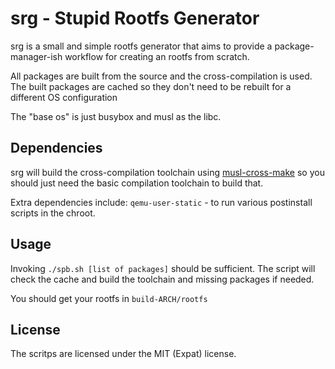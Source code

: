 srg - Stupid Rootfs Generator
=============================

srg is a small and simple rootfs generator that aims to provide a
package-manager-ish workflow for creating an rootfs from scratch.

All packages are built from the source and the cross-compilation is
used. The built packages are cached so they don't need to be rebuilt
for a different OS configuration

The "base os" is just busybox and musl as the libc.

Dependencies
------------

srg will build the cross-compilation toolchain using
[musl-cross-make](https://github.com/richfelker/musl-cross-make) so you
should just need the basic compilation toolchain to build that.

Extra dependencies include:
`qemu-user-static` - to run various postinstall scripts in the chroot.

Usage
-----

Invoking `./spb.sh [list of packages]` should be sufficient. The script will
check the cache and build the toolchain and missing packages if needed.

You should get your rootfs in `build-ARCH/rootfs`

License
-------

The scritps are licensed under the MIT (Expat) license.
